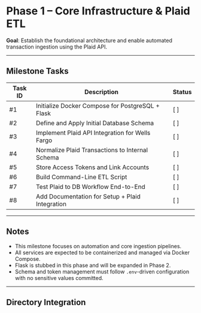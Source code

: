 # Phase 1 – Core Infrastructure & Plaid ETL

**Goal**: Establish the foundational architecture and enable automated transaction ingestion using the Plaid API.

---

## Milestone Tasks

| Task ID | Description                                          | Status   |
|---------|------------------------------------------------------|----------|
| #1      | Initialize Docker Compose for PostgreSQL + Flask     | [ ]      |
| #2      | Define and Apply Initial Database Schema             | [ ]      |
| #3      | Implement Plaid API Integration for Wells Fargo      | [ ]      |
| #4      | Normalize Plaid Transactions to Internal Schema      | [ ]      |
| #5      | Store Access Tokens and Link Accounts                | [ ]      |
| #6      | Build Command-Line ETL Script                        | [ ]      |
| #7      | Test Plaid to DB Workflow End-to-End                 | [ ]      |
| #8      | Add Documentation for Setup + Plaid Integration      | [ ]      |

---

## Notes

- This milestone focuses on automation and core ingestion pipelines.
- All services are expected to be containerized and managed via Docker Compose.
- Flask is stubbed in this phase and will be expanded in Phase 2.
- Schema and token management must follow `.env`-driven configuration with no sensitive values committed.

---

## Directory Integration
